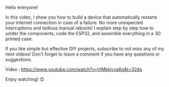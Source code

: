 Hello everyone! 

In this video, I show you how to build a device that automatically restarts your internet connection in case of a failure. 
No more unexpected interruptions and tedious manual reboots!
I explain step by step how to solder the components, code the ESP32, and assemble everything in a 3D printed case. 

If you like simple but effective DIY projects, subscribe to not miss any of my next videos! 
Don't forget to leave a comment if you have any questions or suggestions. 

Video : https://www.youtube.com/watch?v=ViMkkjvva6g&t=324s

Enjoy watching! 😊
